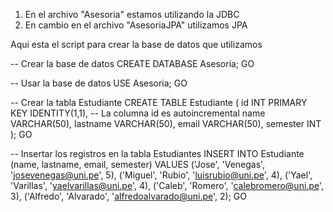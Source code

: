 1. En el archivo "Asesoria" estamos utilizando la JDBC
2. En cambio en el archivo "AsesoriaJPA" utilizamos JPA

Aqui esta el script para crear la base de datos que utilizamos

-- Crear la base de datos
CREATE DATABASE Asesoria;
GO

-- Usar la base de datos
USE Asesoria;
GO

-- Crear la tabla Estudiante
CREATE TABLE Estudiante (
    id INT PRIMARY KEY IDENTITY(1,1), -- La columna id es autoincremental
    name VARCHAR(50),
    lastname VARCHAR(50),
    email VARCHAR(50),
    semester INT
);
GO

-- Insertar los registros en la tabla Estudiantes
INSERT INTO Estudiante (name, lastname, email, semester) VALUES
('Jose', 'Venegas', 'josevenegas@uni.pe', 5),
('Miguel', 'Rubio', 'luisrubio@uni.pe', 4),
('Yael', 'Varillas', 'yaelvarillas@uni.pe', 4),
('Caleb', 'Romero', 'calebromero@uni.pe', 3),
('Alfredo', 'Alvarado', 'alfredoalvarado@uni.pe', 2);
GO
